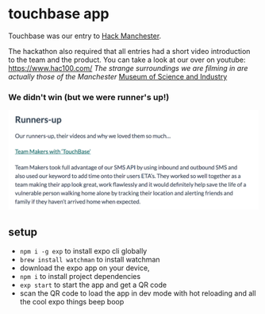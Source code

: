 # touchbase app

Touchbase was our entry to [Hack Manchester](https://www.hac100.com/).

The hackathon also required that all entries had a short video introduction to the team and the product. You can take a look at our over on youtube: https://www.hac100.com/
_The strange surroundings we are filming in are actually those of the Manchester_ [Museum of Science and Industry](https://www.msimanchester.org.uk/)

### We didn't win (but we were runner's up!)

![](touchbase.png)

## setup
- `npm i -g exp` to install expo cli globally
- `brew install watchman` to install watchman
- download the expo app on your device,
- `npm i` to install project dependencies
- `exp start` to start the app and get a QR code
- scan the QR code to load the app in dev mode with hot reloading and all the cool expo things beep boop
